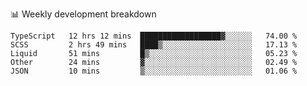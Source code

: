 📊 Weekly development breakdown
<!--START_SECTION:waka-->
```text
TypeScript   12 hrs 12 mins  ██████████████████▓░░░░░░   74.00 % 
SCSS         2 hrs 49 mins   ████▒░░░░░░░░░░░░░░░░░░░░   17.13 % 
Liquid       51 mins         █▒░░░░░░░░░░░░░░░░░░░░░░░   05.23 % 
Other        24 mins         ▓░░░░░░░░░░░░░░░░░░░░░░░░   02.49 % 
JSON         10 mins         ▒░░░░░░░░░░░░░░░░░░░░░░░░   01.06 % 
```
<!--END_SECTION:waka-->
